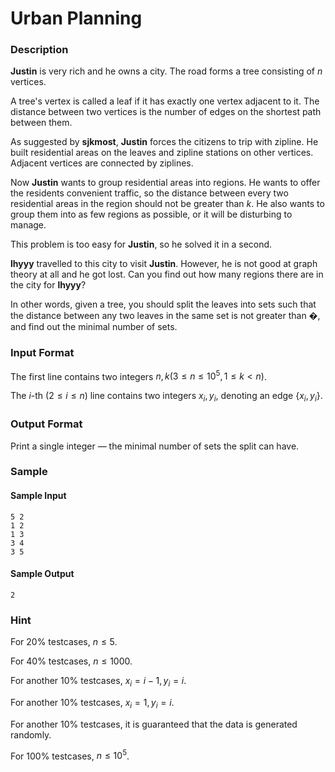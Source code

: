 # Urban Planning

### Description

**Justin** is very rich and he owns a city. The road forms a tree consisting of $n$ vertices.

A tree's vertex is called a leaf if it has exactly one vertex adjacent to it. The distance between two vertices is the number of edges on the shortest path between them.

As suggested by **sjkmost**, **Justin** forces the citizens to trip with zipline. He built residential areas on the leaves and zipline stations on other vertices. Adjacent vertices are connected by ziplines.

Now **Justin** wants to group residential areas into regions. He wants to offer the residents convenient traffic, so the distance between every two residential areas in the region should not be greater than $k$. He also wants to group them into as few regions as possible, or it will be disturbing to manage.

This problem is too easy for **Justin**, so he solved it in a second.

**lhyyy** travelled to this city to visit **Justin**. However, he is not good at graph theory at all and he got lost. Can you find out how many regions there are in the city for **lhyyy**?

In other words, given a tree, you should split the leaves into sets such that the distance between any two leaves in the same set is not greater than �, and find out the minimal number of sets.

### Input Format

The first line contains two integers $n,k (3≤n≤10^5,1≤k<n)$.

The $i$-th $(2≤i≤n)$ line contains two integers $x_i,y_i$, denoting an edge $\{x_i,y_i\}$.

### Output Format

Print a single integer — the minimal number of sets the split can have.

### Sample

#### Sample Input

```
5 2
1 2
1 3
3 4
3 5
```

#### Sample Output

```
2
```

### Hint

For 20% testcases, $n≤5$.

For 40% testcases, $n≤1000$.

For another 10% testcases, $x_i=i−1,y_i=i$.

For another 10% testcases, $x_i=1,y_i=i$.

For another 10% testcases, it is guaranteed that the data is generated randomly.

For 100% testcases, $n≤10^5$.